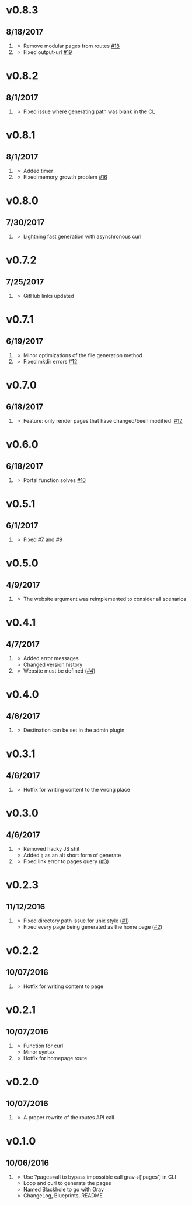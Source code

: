 # v0.8.3
## 8/18/2017

1. [](#improved)
    * Remove modular pages from routes [#18](https://github.com/barrymode/grav-plugin-blackhole/pull/18)
2. [](#bugfix)
    * Fixed output-url [#19](https://github.com/barrymode/grav-plugin-blackhole/pull/19)

# v0.8.2
## 8/1/2017

1. [](#bugfix)
    * Fixed issue where generating path was blank in the CL

# v0.8.1
## 8/1/2017

1. [](#new)
    * Added timer
2. [](#bugfix)
    * Fixed memory growth problem [#16](https://github.com/barrymode/grav-plugin-blackhole/issues/16)

# v0.8.0
## 7/30/2017

1. [](#improved)
    * Lightning fast generation with asynchronous curl

# v0.7.2
## 7/25/2017

1. [](#improved)
    * GitHub links updated

# v0.7.1
## 6/19/2017

1. [](#improved)
    * Minor optimizations of the file generation method
2. [](#bugfix)
    * Fixed mkdir errors [#12](https://github.com/barrymode/grav-plugin-blackhole/issues/12)

# v0.7.0
## 6/18/2017

1. [](#new)
    * Feature: only render pages that have changed/been modified. [#12](https://github.com/barrymode/grav-plugin-blackhole/issues/12)

# v0.6.0
## 6/18/2017

1. [](#new)
    * Portal function solves [#10](https://github.com/barrymode/grav-plugin-blackhole/issues/10)

# v0.5.1
## 6/1/2017

1. [](#bugfix)
    * Fixed [#7](https://github.com/barrymode/grav-plugin-blackhole/issues/7) and [#9](https://github.com/barrymode/grav-plugin-blackhole/issues/9)

# v0.5.0
## 4/9/2017

1. [](#improved)
    * The website argument was reimplemented to consider all scenarios

# v0.4.1
## 4/7/2017

1. [](#improved)
    * Added error messages
    * Changed version history
2. [](#bugfix)
    * Website must be defined ([#4](https://github.com/barrymode/grav-plugin-blackhole/issues/4))

# v0.4.0
## 4/6/2017

1. [](#new)
    * Destination can be set in the admin plugin

# v0.3.1
## 4/6/2017

1. [](#bugfix)
    * Hotfix for writing content to the wrong place

# v0.3.0
## 4/6/2017

1. [](#improved)
    * Removed hacky JS shit
    * Added `g` as an alt short form of generate
2. [](#bugfix)
    * Fixed link error to pages query ([#3](https://github.com/barrymode/grav-plugin-blackhole/issues/3))

# v0.2.3
## 11/12/2016

1. [](#bugfix)
    * Fixed directory path issue for unix style ([#1](https://github.com/barrymode/grav-plugin-blackhole/issues/1))
    * Fixed every page being generated as the home page ([#2](https://github.com/barrymode/grav-plugin-blackhole/issues/2))

# v0.2.2
##  10/07/2016

1. [](#bugfix)
    * Hotfix for writing content to page

# v0.2.1
##  10/07/2016

1. [](#improved)
    * Function for curl
    * Minor syntax
2. [](#bugfix)
    * Hotfix for homepage route

# v0.2.0
##  10/07/2016

1. [](#improved)
    * A proper rewrite of the routes API call

# v0.1.0
##  10/06/2016

1. [](#new)
    * Use ?pages=all to bypass impossible call grav->['pages'] in CLI
    * Loop and curl to generate the pages
    * Named Blackhole to go with Grav
    * ChangeLog, Blueprints, README
